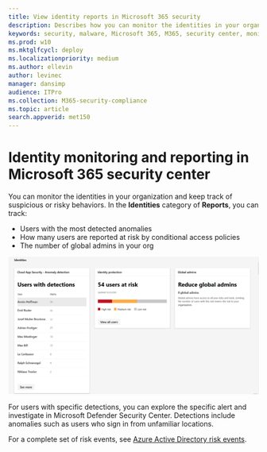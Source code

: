 ```yaml
---
title: View identity reports in Microsoft 365 security
description: Describes how you can monitor the identities in your organization and keep track of suspicious or risky behaviors.
keywords: security, malware, Microsoft 365, M365, security center, monitor, report, identity
ms.prod: w10
ms.mktglfcycl: deploy
ms.localizationpriority: medium
ms.author: ellevin
author: levinec
manager: dansimp
audience: ITPro
ms.collection: M365-security-compliance  
ms.topic: article
search.appverid: met150
---
```


# Identity monitoring and reporting in Microsoft 365 security center

You can monitor the identities in your organization and keep track of suspicious or risky behaviors. In the **Identities** category of **Reports**, you can track:

* Users with the most detected anomalies
* How many users are reported at risk by conditional access policies
* The number of global admins in your org

![Identities category of monitoring & reports page](./media/security-docs/identities.png)

For users with specific detections, you can explore the specific alert and investigate in Microsoft Defender Security Center. Detections include anomalies such as users who sign in from unfamiliar locations.

For a complete set of risk events, see [Azure Active Directory risk events](https://docs.microsoft.com/azure/active-directory/reports-monitoring/concept-risk-events).

